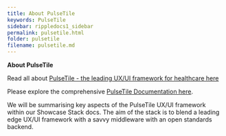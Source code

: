 ```yaml
---
title: About PulseTile
keywords: PulseTile
sidebar: rippledocs1_sidebar
permalink: pulsetile.html
folder: pulsetile
filename: pulsetile.md
---
```



**About PulseTile**

Read all about [PulseTile - the leading UX/UI framework for healthcare here](http://pulsetile.com/)

Please explore the comprehensive [PulseTile Documentation here](http://docs.pulsetile.com/).

We will be summarising key aspects of the PulseTile UX/UI framework within our Showcase Stack docs. The aim of the stack is to blend a leading edge UX/UI framework with a savvy middleware with an open standards backend.

